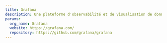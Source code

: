 ```yaml
---
title: Grafana
description: Une plateforme d'observabilité et de visualisation de données.
params:
  org_name: Grafana
  website: https://grafana.com/
  repository: https://github.com/grafana/grafana
---
```

